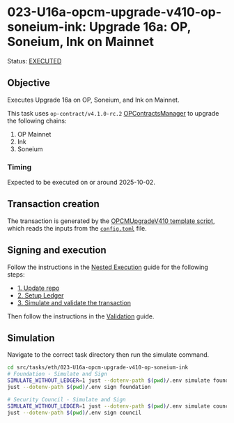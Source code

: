 # 023-U16a-opcm-upgrade-v410-op-soneium-ink: Upgrade 16a: OP, Soneium, Ink on Mainnet

Status: [EXECUTED](https://etherscan.io/tx/0x744cf7d28324729cace731ac736872da669439a0d380f1f52b8d31af203f7329)

## Objective

Executes Upgrade 16a on OP, Soneium, and Ink on Mainnet.

This task uses `op-contract/v4.1.0-rc.2` [OPContractsManager](https://github.com/ethereum-optimism/optimism/blob/op-contracts/v4.1.0-rc.2/packages/contracts-bedrock/src/L1/OPContractsManager.sol) to upgrade the following chains:

1. OP Mainnet
2. Ink
3. Soneium

### Timing

Expected to be executed on or around 2025-10-02.

## Transaction creation

The transaction is generated by the [OPCMUpgradeV410 template script](../../../template/OPCMUpgradeV410.sol),
which reads the inputs from the [`config.toml`](./config.toml) file.

## Signing and execution

Follow the instructions in the [Nested Execution](../../../NESTED.md) guide for the following steps:

- [1. Update repo](../../../NESTED.md#1-update-repo)
- [2. Setup Ledger](../../../NESTED.md#2-setup-ledger)
- [3. Simulate and validate the transaction](../../../NESTED.md#3-simulate-and-validate-the-transaction)

Then follow the instructions in the [Validation](./VALIDATION.md) guide.

## Simulation

Navigate to the correct task directory then run the simulate command.

```bash
cd src/tasks/eth/023-U16a-opcm-upgrade-v410-op-soneium-ink
# Foundation - Simulate and Sign
SIMULATE_WITHOUT_LEDGER=1 just --dotenv-path $(pwd)/.env simulate foundation
just --dotenv-path $(pwd)/.env sign foundation

# Security Council - Simulate and Sign
SIMULATE_WITHOUT_LEDGER=1 just --dotenv-path $(pwd)/.env simulate council
just --dotenv-path $(pwd)/.env sign council
```
